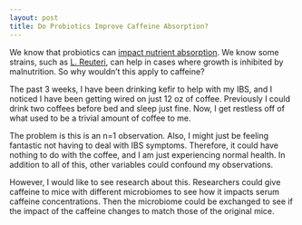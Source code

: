 ```yaml
---
layout: post
title: Do Probiotics Improve Caffeine Absorption?
---
```


We know that probiotics can [impact nutrient
absorption](https://onlinelibrary.wiley.com/doi/abs/10.1177/0884533611436116).
We know some strains, such as [L.
Reuteri](https://en.wikipedia.org/wiki/Lactobacillus_reuteri#General_health_2),
can help in cases where growth is inhibited by malnutrition. So why wouldn’t
this apply to caffeine?

The past 3 weeks, I have been drinking kefir to help with my IBS, and I noticed
I have been getting wired on just 12 oz of coffee. Previously I could drink two
coffees before bed and sleep just fine. Now, I get restless off of what used to
be a trivial amount of coffee to me.

The problem is this is an n=1 observation. Also, I might just be feeling
fantastic not having to deal with IBS symptoms. Therefore, it could have
nothing to do with the coffee, and I am just experiencing normal health. In
addition to all of this, other variables could confound my observations.

However, I would like to see research about this. Researchers could give
caffeine to mice with different microbiomes to see how it impacts serum
caffeine concentrations. Then the microbiome could be exchanged to see if the
impact of the caffeine changes to match those of the original mice.
